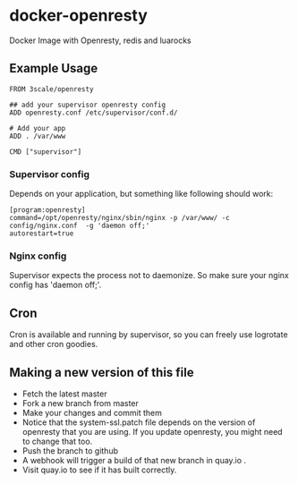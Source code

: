 docker-openresty
================

Docker Image with Openresty, redis and luarocks


## Example Usage

    FROM 3scale/openresty

    ## add your supervisor openresty config
    ADD openresty.conf /etc/supervisor/conf.d/

    # Add your app
    ADD . /var/www

    CMD ["supervisor"]

### Supervisor config
Depends on your application, but something like following should work:

    [program:openresty]
    command=/opt/openresty/nginx/sbin/nginx -p /var/www/ -c config/nginx.conf  -g 'daemon off;'
    autorestart=true


### Nginx config
Supervisor expects the process not to daemonize. So make sure your nginx config has 'daemon off;'.

## Cron
Cron is available and running by supervisor, so you can freely use logrotate and other cron goodies.

## Making a new version of this file

* Fetch the latest master
* Fork a new branch from master
* Make your changes and commit them
* Notice that the system-ssl.patch file depends on the version of openresty that you are using. If you
  update openresty, you might need to change that too.
* Push the branch to github
* A webhook will trigger a build of that new branch in quay.io .
* Visit quay.io to see if it has built correctly.

